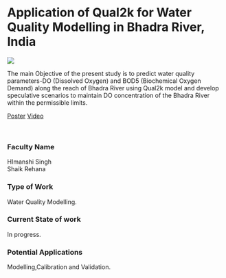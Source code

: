 # Application of Qual2k for Water Quality Modelling in Bhadra River, India

![](https://i.imgur.com/K8xaiBT.png)

The main Objective of the present study is to predict water quality parameters-DO (Dissolved Oxygen) and BOD5 (Biochemical Oxygen Demand) along the reach of Bhadra River using Qual2k model and develop speculative scenarios to maintain DO concentration of the Bhadra River within the permissible limits.

[Poster](07.%20Application%20of%20Qual2k%20for%20Water%20Quality%20Modelling%20in%20Bhadra%20River%20%2CIndia.pdf)
[Video](https://youtu.be/8lnnDIJISZk)

<br>


### Faculty Name

HImanshi Singh<br>
Shaik Rehana


### Type of Work

Water Quality Modelling.


### Current State of work

In progress.


### Potential Applications

Modelling,Calibration and Validation.
